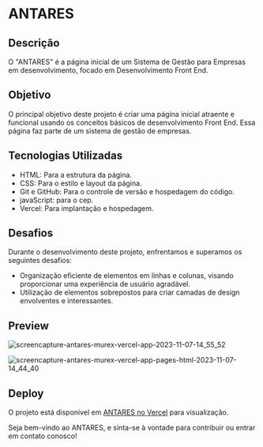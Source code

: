 # ANTARES



## Descrição

O "ANTARES" é a página inicial de um Sistema de Gestão para Empresas em desenvolvimento, focado em Desenvolvimento Front End.

## Objetivo

O principal objetivo deste projeto é criar uma página inicial atraente e funcional usando os conceitos básicos de desenvolvimento Front End. Essa página faz parte de um sistema de gestão de empresas.

## Tecnologias Utilizadas

- HTML: Para a estrutura da página.
- CSS: Para o estilo e layout da página.
- Git e GitHub: Para o controle de versão e hospedagem do código.
- javaScript: para o cep.
- Vercel: Para implantação e hospedagem.

## Desafios

Durante o desenvolvimento deste projeto, enfrentamos e superamos os seguintes desafios:

- Organização eficiente de elementos em linhas e colunas, visando proporcionar uma experiência de usuário agradável.
- Utilização de elementos sobrepostos para criar camadas de design envolventes e interessantes.


## Preview




![screencapture-antares-murex-vercel-app-2023-11-07-14_55_52](https://github.com/Alephelouzada/ANTARES/assets/138677078/5923c016-ed4d-4de5-a871-15d6432751fc)

![screencapture-antares-murex-vercel-app-pages-html-2023-11-07-14_44_40](https://github.com/Alephelouzada/ANTARES/assets/138677078/0397a11c-065a-4f6b-86d3-99781d936cb6)


## Deploy

O projeto está disponível em [ANTARES no Vercel](https://antares-murex.vercel.app/) para visualização.

Seja bem-vindo ao ANTARES, e sinta-se à vontade para contribuir ou entrar em contato conosco!
